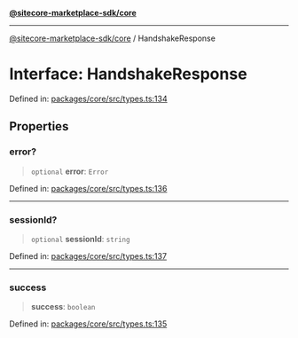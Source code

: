 [**@sitecore-marketplace-sdk/core**](../README.md)

***

[@sitecore-marketplace-sdk/core](../README.md) / HandshakeResponse

# Interface: HandshakeResponse

Defined in: [packages/core/src/types.ts:134](https://github.com/Sitecore/sitecore-marketplace-sdk/blob/52ce51a9eb68c659f71f11d434c89a18a730796e/packages/core/src/types.ts#L134)

## Properties

### error?

> `optional` **error**: `Error`

Defined in: [packages/core/src/types.ts:136](https://github.com/Sitecore/sitecore-marketplace-sdk/blob/52ce51a9eb68c659f71f11d434c89a18a730796e/packages/core/src/types.ts#L136)

***

### sessionId?

> `optional` **sessionId**: `string`

Defined in: [packages/core/src/types.ts:137](https://github.com/Sitecore/sitecore-marketplace-sdk/blob/52ce51a9eb68c659f71f11d434c89a18a730796e/packages/core/src/types.ts#L137)

***

### success

> **success**: `boolean`

Defined in: [packages/core/src/types.ts:135](https://github.com/Sitecore/sitecore-marketplace-sdk/blob/52ce51a9eb68c659f71f11d434c89a18a730796e/packages/core/src/types.ts#L135)
